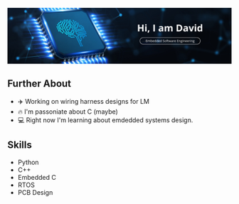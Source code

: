 ![Header image](https://github.com/dbdbga/dbdbga/blob/main/assets/images/Github_Header3.png)

## Further About
- ✈️ Working on wiring harness designs for LM
- 🔥 I'm passoniate about C (maybe)
- 💻 Right now I'm learning about emdedded systems design.



## Skills
- Python
- C++
- Embedded C
- RTOS
- PCB Design

